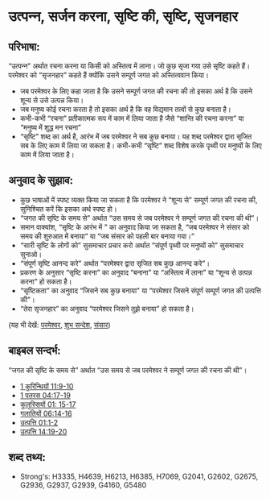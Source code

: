 # उत्‍पन्‍न, सर्जन करना, सृष्टि की, सृष्टि, सृजनहार #

## परिभाषा: ##

“उत्‍पन्‍न” अर्थात रचना करना या किसी को अस्तित्व में लाना। जो कुछ सृजा गया उसे सृष्टि कहते हैं। परमेश्वर को “सृजनहार” कहते हैं क्योंकि उसने सम्पूर्ण जगत को अस्तित्ववान किया।

* जब परमेश्वर के लिए कहा जाता है कि उसने सम्पूर्ण जगत की रचना की तो इसका अर्थ है कि उसने शून्य से उसे उत्पन्न किया।
* जब मनुष्य कोई रचना करता है तो इसका अर्थ है कि वह विद्यमान तत्वों से कुछ बनाता है।
* कभी-कभी “रचना” प्रतीकात्मक रूप में काम में लिया जाता है जैसे “शान्ति की रचना करना” या “मनुष्य में शुद्ध मन रचना”
* “सृष्टि” शब्द का अर्थ है, आरंभ में जब परमेश्वर ने सब कुछ बनाया। यह शब्द परमेश्वर द्वारा सृजित सब के लिए काम में लिया जा सकता है। कभी-कभी “सृष्टि” शब्द विशेष करके पृथ्वी पर मनुष्यों के लिए काम में लिया जाता है।

## अनुवाद के सुझाव: ##

* कुछ भाषाओं में स्पष्ट व्यक्त किया जा सकता है कि परमेश्वर ने “शून्य से” सम्पूर्ण जगत की रचना की, सुनिश्चित करें कि इसका अर्थ स्पष्ट हो।
* “जगत की सृष्टि के समय से” अर्थात “उस समय से जब परमेश्वर ने सम्पूर्ण जगत की रचना की थी”।
* समान वाक्यांश, “सृष्टि के आरंभ में ” का अनुवाद किया जा सकता है, “जब परमेश्वर ने संसार को समय की शुरुआत में बनाया” या “जब संसार को पहली बार बनाया गया।”
* “सारी सृष्टि के लोगों को” सुसमाचार प्रचार करो अर्थात “संपूर्ण पृथ्वी पर मनुष्यों को” सुसमाचार सुनाओ।
* “संपूर्ण सृष्टि आनन्द करे” अर्थात “परमेश्वर द्वारा सृजित सब कुछ आनन्द करे”।
* प्रकरण के अनुसार “सृष्टि करना” का अनुवाद “बनाना” या “अस्तित्व में लाना” या “शून्य से उत्पन्न करना” हो सकता है।
* “सृष्टिकता” का अनुवाद “जिसने सब कुछ बनाया” या “परमेश्वर जिसने संपूर्ण सम्पूर्ण जगत की उत्पत्ति की”।
* “तेरा सृजनहार” का अनुवाद “परमेश्वर जिसने तुझे बनाया” हो सकता है।

(यह भी देखें: [परमेश्वर](../kt/god.md), [शुभ सन्देश](../kt/goodnews.md), [संसार](../kt/world.md))

## बाइबल सन्दर्भ: ##
“जगत की सृष्टि के समय से” अर्थात “उस समय से जब परमेश्वर ने सम्पूर्ण जगत की रचना की थी”।

* [1 कुरिन्थियों 11:9-10](rc://en/tn/help/1co/11/09)
* [1 पतरस 04:17-19](rc://en/tn/help/1pe/04/17)
* [कुलुस्सियों 01: 15-17](rc://en/tn/help/col/01/15)
* [गलातियों 06:14-16](rc://en/tn/help/gal/06/14)
* [उत्पत्ति 01:1-2](rc://en/tn/help/gen/01/01)
* [उत्पत्ति 14:19-20](rc://en/tn/help/gen/14/19)

## शब्द तथ्य: ##

* Strong's: H3335, H4639, H6213, H6385, H7069, G2041, G2602, G2675, G2936, G2937, G2939, G4160, G5480
